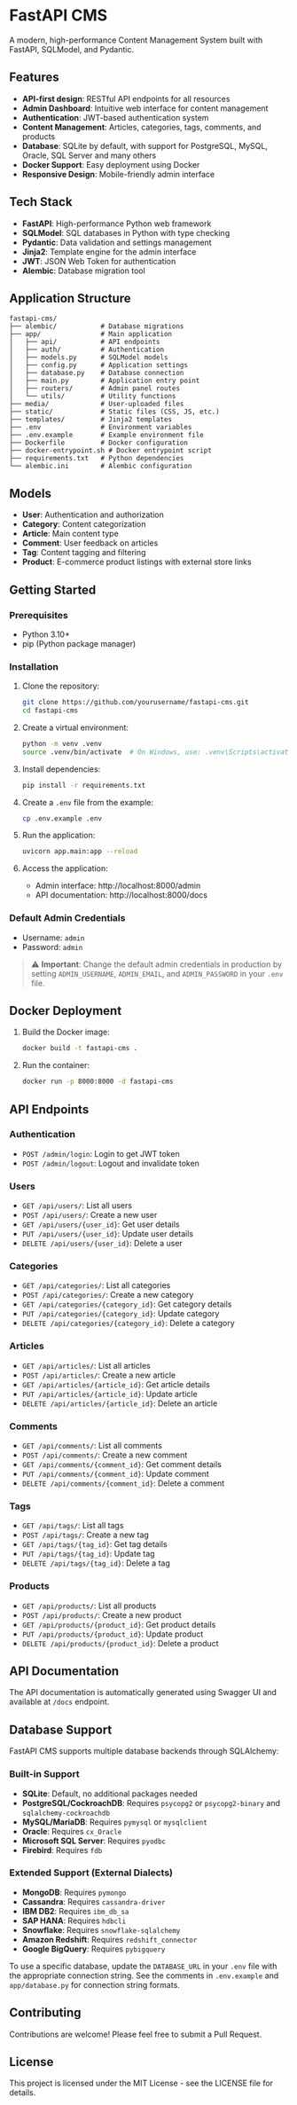 # FastAPI CMS

A modern, high-performance Content Management System built with FastAPI, SQLModel, and Pydantic.

## Features

- **API-first design**: RESTful API endpoints for all resources
- **Admin Dashboard**: Intuitive web interface for content management
- **Authentication**: JWT-based authentication system
- **Content Management**: Articles, categories, tags, comments, and products
- **Database**: SQLite by default, with support for PostgreSQL, MySQL, Oracle, SQL Server and many others
- **Docker Support**: Easy deployment using Docker
- **Responsive Design**: Mobile-friendly admin interface

## Tech Stack

- **FastAPI**: High-performance Python web framework
- **SQLModel**: SQL databases in Python with type checking
- **Pydantic**: Data validation and settings management
- **Jinja2**: Template engine for the admin interface
- **JWT**: JSON Web Token for authentication
- **Alembic**: Database migration tool

## Application Structure

```
fastapi-cms/
├── alembic/           # Database migrations
├── app/               # Main application
│   ├── api/           # API endpoints
│   ├── auth/          # Authentication
│   ├── models.py      # SQLModel models
│   ├── config.py      # Application settings
│   ├── database.py    # Database connection
│   ├── main.py        # Application entry point
│   ├── routers/       # Admin panel routes
│   └── utils/         # Utility functions
├── media/             # User-uploaded files
├── static/            # Static files (CSS, JS, etc.)
├── templates/         # Jinja2 templates
├── .env               # Environment variables
├── .env.example       # Example environment file
├── Dockerfile         # Docker configuration
├── docker-entrypoint.sh # Docker entrypoint script
├── requirements.txt   # Python dependencies
└── alembic.ini        # Alembic configuration
```

## Models

- **User**: Authentication and authorization
- **Category**: Content categorization
- **Article**: Main content type
- **Comment**: User feedback on articles
- **Tag**: Content tagging and filtering
- **Product**: E-commerce product listings with external store links

## Getting Started

### Prerequisites

- Python 3.10+
- pip (Python package manager)

### Installation

1. Clone the repository:

   ```bash
   git clone https://github.com/yourusername/fastapi-cms.git
   cd fastapi-cms
   ```

2. Create a virtual environment:

   ```bash
   python -m venv .venv
   source .venv/bin/activate  # On Windows, use: .venv\Scripts\activate
   ```

3. Install dependencies:

   ```bash
   pip install -r requirements.txt
   ```

4. Create a `.env` file from the example:

   ```bash
   cp .env.example .env
   ```

5. Run the application:

   ```bash
   uvicorn app.main:app --reload
   ```

6. Access the application:
   - Admin interface: http://localhost:8000/admin
   - API documentation: http://localhost:8000/docs

### Default Admin Credentials

- Username: `admin`
- Password: `admin`

> ⚠️ **Important**: Change the default admin credentials in production by setting `ADMIN_USERNAME`, `ADMIN_EMAIL`, and `ADMIN_PASSWORD` in your `.env` file.

## Docker Deployment

1. Build the Docker image:

   ```bash
   docker build -t fastapi-cms .
   ```

2. Run the container:
   ```bash
   docker run -p 8000:8000 -d fastapi-cms
   ```

## API Endpoints

### Authentication

- `POST /admin/login`: Login to get JWT token
- `POST /admin/logout`: Logout and invalidate token

### Users

- `GET /api/users/`: List all users
- `POST /api/users/`: Create a new user
- `GET /api/users/{user_id}`: Get user details
- `PUT /api/users/{user_id}`: Update user details
- `DELETE /api/users/{user_id}`: Delete a user

### Categories

- `GET /api/categories/`: List all categories
- `POST /api/categories/`: Create a new category
- `GET /api/categories/{category_id}`: Get category details
- `PUT /api/categories/{category_id}`: Update category
- `DELETE /api/categories/{category_id}`: Delete a category

### Articles

- `GET /api/articles/`: List all articles
- `POST /api/articles/`: Create a new article
- `GET /api/articles/{article_id}`: Get article details
- `PUT /api/articles/{article_id}`: Update article
- `DELETE /api/articles/{article_id}`: Delete an article

### Comments

- `GET /api/comments/`: List all comments
- `POST /api/comments/`: Create a new comment
- `GET /api/comments/{comment_id}`: Get comment details
- `PUT /api/comments/{comment_id}`: Update comment
- `DELETE /api/comments/{comment_id}`: Delete a comment

### Tags

- `GET /api/tags/`: List all tags
- `POST /api/tags/`: Create a new tag
- `GET /api/tags/{tag_id}`: Get tag details
- `PUT /api/tags/{tag_id}`: Update tag
- `DELETE /api/tags/{tag_id}`: Delete a tag

### Products

- `GET /api/products/`: List all products
- `POST /api/products/`: Create a new product
- `GET /api/products/{product_id}`: Get product details
- `PUT /api/products/{product_id}`: Update product
- `DELETE /api/products/{product_id}`: Delete a product

## API Documentation

The API documentation is automatically generated using Swagger UI and available at `/docs` endpoint.

## Database Support

FastAPI CMS supports multiple database backends through SQLAlchemy:

### Built-in Support

- **SQLite**: Default, no additional packages needed
- **PostgreSQL/CockroachDB**: Requires `psycopg2` or `psycopg2-binary` and `sqlalchemy-cockroachdb`
- **MySQL/MariaDB**: Requires `pymysql` or `mysqlclient`
- **Oracle**: Requires `cx_Oracle`
- **Microsoft SQL Server**: Requires `pyodbc`
- **Firebird**: Requires `fdb`

### Extended Support (External Dialects)

- **MongoDB**: Requires `pymongo`
- **Cassandra**: Requires `cassandra-driver`
- **IBM DB2**: Requires `ibm_db_sa`
- **SAP HANA**: Requires `hdbcli`
- **Snowflake**: Requires `snowflake-sqlalchemy`
- **Amazon Redshift**: Requires `redshift_connector`
- **Google BigQuery**: Requires `pybigquery`

To use a specific database, update the `DATABASE_URL` in your `.env` file with the appropriate connection string. See the comments in `.env.example` and `app/database.py` for connection string formats.

## Contributing

Contributions are welcome! Please feel free to submit a Pull Request.

## License

This project is licensed under the MIT License - see the LICENSE file for details.
